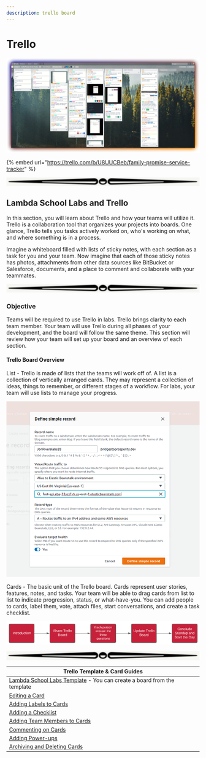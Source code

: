 ```yaml
---
description: trello board
---
```


# Trello





![](../../.gitbook/assets/chrome_LA2JaVphNa.png)

{% embed url="https://trello.com/b/U8UUCBeb/family-promise-service-tracker" %}



![](<../../.gitbook/assets/image (21).png>)

## Lambda School Labs and Trello

In this section, you will learn about Trello and how your teams will utilize it. Trello is a collaboration tool that organizes your projects into boards. One glance, Trello tells you tasks actively worked on, who's working on what, and where something is in a process.

Imagine a whiteboard filled with lists of sticky notes, with each section as a task for you and your team. Now imagine that each of those sticky notes has photos, attachments from other data sources like BitBucket or Salesforce, documents, and a place to comment and collaborate with your teammates.

![](<../../.gitbook/assets/image (22).png>)

### Objective

Teams will be required to use Trello in labs. Trello brings clarity to each team member. Your team will use Trello during all phases of your development, and the board will follow the same theme. This section will review how your team will set up your board and an overview of each section.

#### Trello Board Overview

List - Trello is made of lists that the teams will work off of. A list is a collection of vertically arranged cards. They may represent a collection of ideas, things to remember, or different stages of a workflow. For labs, your team will use lists to manage your progress.

![](<../../.gitbook/assets/image (4).png>)

Cards - The basic unit of the Trello board. Cards represent user stories, features, notes, and tasks. Your team will be able to drag cards from list to list to indicate progression, status, or what-have-you. You can add people to cards, label them, vote, attach files, start conversations, and create a task checklist.

![](<../../.gitbook/assets/image (5).png>)

![](<../../.gitbook/assets/image (23).png>)

| Trello Template & Card Guides                                                                                                                                         |
| --------------------------------------------------------------------------------------------------------------------------------------------------------------------- |
| [Lambda School Labs Template](https://trello.com/b/ObKu30qj/labs-ptlabs-team-trello-board-template/derekpeters6/recommend) - You can create a board from the template |
| [Editing a Card](https://help.trello.com/article/784-editing-cards)                                                                                                   |
| [Adding Labels to Cards](https://help.trello.com/article/797-adding-labels-to-cards)                                                                                  |
| [Adding a Checklist](https://help.trello.com/article/737-adding-checklists-to-cards)                                                                                  |
| [Adding Team Members to Cards](https://help.trello.com/article/807-adding-a-member-to-a-card)                                                                         |
| [Commenting on Cards](https://help.trello.com/article/765-commenting-on-cards)                                                                                        |
| [Adding Power-ups](https://help.trello.com/article/810-enabling-power-ups)                                                                                            |
| [Archiving and Deleting Cards](https://help.trello.com/article/795-archiving-and-deleting-cards)                                                                      |
